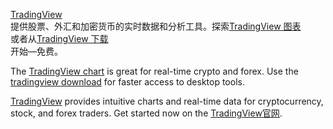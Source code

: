 <a href="https://tradinglvew.com/" target="_blank">TradingView</a><br/>提供股票、外汇和加密货币的实时数据和分析工具。探索<a href="https://tradinglvew.com/en/" target="_blank">TradingView 图表</a><br/>
或者从<a href="https://tradinglvew.com/en/download-en.html" target="_blank">TradingView 下载</a><br/>开始—免费。

The <a href="https://tradinglvew.com/en/" target="_blank">TradingView chart</a> is great for real-time crypto and forex. Use the <a href="https://tradinglvew.com/en/download-en.html" target="_blank">tradingview download</a> for faster access to desktop tools.

<a href="https://tradinglvew.com/" target="_blank">TradingView</a> provides intuitive charts and real-time data for cryptocurrency, stock, and forex traders. Get started now on the <a href="https://tradinglvew.com/download.html" target="_blank">TradingView官网</a>.
